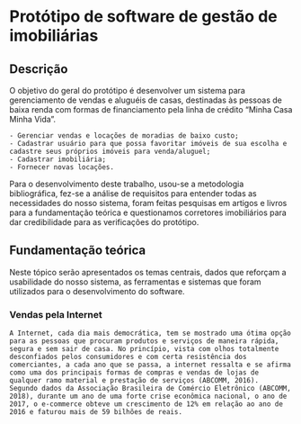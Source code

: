 # Protótipo de software de gestão de imobiliárias
## Descrição

O objetivo do geral do protótipo é desenvolver um sistema para gerenciamento de vendas e aluguéis de casas, destinadas às pessoas de baixa renda com formas de financiamento pela linha de crédito “Minha Casa Minha Vida”.

```
- Gerenciar vendas e locações de moradias de baixo custo;
- Cadastrar usuário para que possa favoritar imóveis de sua escolha e cadastre seus próprios imóveis para venda/aluguel;
- Cadastrar imobiliária;
- Fornecer novas locações.
```

Para o desenvolvimento deste trabalho, usou-se a metodologia bibliográfica, fez-se a análise de requisitos para entender todas as necessidades do nosso sistema, foram feitas pesquisas em artigos e livros para a fundamentação teórica e questionamos corretores imobiliários para dar credibilidade para as verificações do protótipo.

## Fundamentação teórica

Neste tópico serão apresentados os temas centrais, dados que reforçam a usabilidade do nosso sistema, as ferramentas e sistemas que foram utilizados para o desenvolvimento do software.

### Vendas pela Internet
    A Internet, cada dia mais democrática, tem se mostrado uma ótima opção para as pessoas que procuram produtos e serviços de maneira rápida, segura e sem sair de casa. No princípio, vista com olhos totalmente desconfiados pelos consumidores e com certa resistência dos comerciantes, a cada ano que se passa, a internet ressalta e se afirma como uma dos principais formas de compras e vendas de lojas de qualquer ramo material e prestação de serviços (ABCOMM, 2016).
    Segundo dados da Associação Brasileira de Comércio Eletrônico (ABCOMM, 2018), durante um ano de uma forte crise econômica nacional, o ano de 2017, o e-commerce obteve um crescimento de 12% em relação ao ano de 2016 e faturou mais de 59 bilhões de reais.

